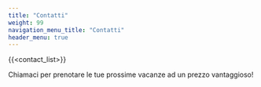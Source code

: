 ```yaml
---
title: "Contatti"
weight: 99
navigation_menu_title: "Contatti"
header_menu: true
---
```


{{<contact_list>}}

Chiamaci per prenotare le tue prossime vacanze ad un prezzo vantaggioso!
